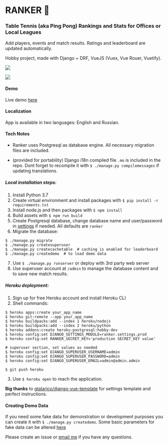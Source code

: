 # RANKER 🏓

### Table Tennis (aka Ping Pong) Rankings and Stats for Offices or Local Leagues

Add players, events and match results. Ratings and leaderboard are updated automatically.

Hobby project, made with Django + DRF, VueJS (Vuex, Vue Rouer, Vuetify).

![](https://i.imgur.com/27WAjwE.png)

![](https://i.imgur.com/f0TBJI5.png)

#### Demo

Live demo [here](https://ttranker.herokuapp.com/)

#### Localization

App is available in two languages: English and Russian.

#### Tech Notes

* Ranker uses Postgresql as database engine. All necessary migration files are included.

* (provided for portability) Django i18n compiled file `.mo` is included in the repo. Dont forget to recompile it with `$ ./manage.py compilemessages` if updating translations.

##### Local installation steps:

1. Install Python 3.7
2. Create virtual environment and install packages with `$ pip install -r requirements.txt`
3. Install node.js and then packages with `$ npm install`
4. Build assets with `$ npm run build`
5. Create Postgresql database, change database name and user/password in [settings](/ranker/settings/dev.py) if needed. All defaults are `ranker`
6. Migrate the database:

```
$ ./manage.py migrate
$ ./manage.py createsuperuser
$ ./manage.py createcachetable  # caching is enabled for leaderboard
$ ./manage.py createdemo  # to load demo data
```

7. Use `$ ./manage.py runserver` or deploy with 3rd party web server
8. Use superuser account at `/admin` to manage the database content and to save new match results.

##### Heroku deployment:

1. Sign up for free Heroku account and install Heroku CLI
2. Shell commands:

```
$ heroku apps:create your_app_name
$ heroku git:remote --app your_app_name
$ heroku buildpacks:add --index 1 heroku/nodejs
$ heroku buildpacks:add --index 2 heroku/python
$ heroku addons:create heroku-postgresql:hobby-dev
$ heroku config:set DJANGO_SETTINGS_MODULE=ranker.settings.prod
$ heroku config:set RANKER_SECRET_KEY='production SECRET_KEY value'

# superuser section, set values as needed
$ heroku config:set DJANGO_SUPERUSER_USERNAME=admin
$ heroku config:set DJANGO_SUPERUSER_PASSWORD=admin
$ heroku config:set DJANGO_SUPERUSER_EMAIL=admin@admin.admin

$ git push heroku
```

3. Use `$ heroku open` to reach the application.

**Big thanks** to [gtalarico/django-vue-template](https://github.com/gtalarico/django-vue-template) for settings template and perfect instructions.

#### Creating Demo Data

If you need some fake data for demonstration or development purposes you can create it with `$ ./manage.py createdemo`. Some basic parameters for fake data can be altered [here](/ranker/core/management/commands/createdemo.py)

Please create an issue or [email me](mailto:funkindy@gmail.com) if you have any questions.
